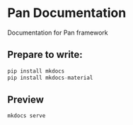# Pan Documentation

Documentation for Pan framework

## Prepare to write:

```python
pip install mkdocs
pip install mkdocs-material     
```


## Preview

```python
mkdocs serve
```
